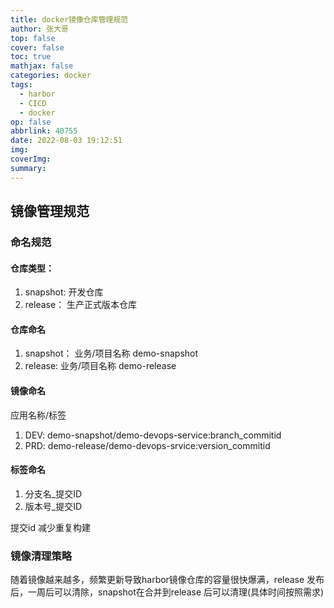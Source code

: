 ```yaml
---
title: docker镜像仓库管理规范
author: 张大哥
top: false
cover: false
toc: true
mathjax: false
categories: docker
tags:
  - harbor
  - CICD
  - docker
op: false
abbrlink: 40755
date: 2022-08-03 19:12:51
img:
coverImg:
summary:
---
```



##  镜像管理规范

### 命名规范

#### 仓库类型：

1. snapshot: 开发仓库
2. release： 生产正式版本仓库

####  仓库命名

1. snapshot： 业务/项目名称 demo-snapshot
2. release:  业务/项目名称 demo-release

#### 镜像命名

应用名称/标签

1. DEV: demo-snapshot/demo-devops-service:branch_commitid
2. PRD: demo-release/demo-devops-srvice:version_commitid

#### 标签命名

1. 分支名_提交ID
2. 版本号_提交ID

提交id 减少重复构建

### 镜像清理策略

随着镜像越来越多，频繁更新导致harbor镜像仓库的容量很快爆满，release 发布后，一周后可以清除，snapshot在合并到release 后可以清理(具体时间按照需求)

